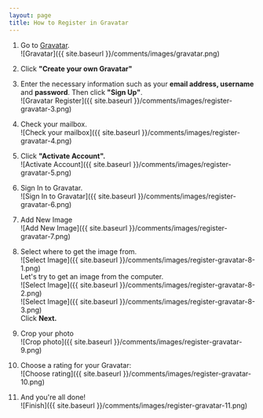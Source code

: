 ```yaml
---
layout: page
title: How to Register in Gravatar
---
```


1. Go to [Gravatar](https://en.gravatar.com/).  
![Gravatar]({{ site.baseurl }}/comments/images/gravatar.png)

2. Click **"Create your own Gravatar"**

3. Enter the necessary information such as your **email address, username** and **password**. Then click **"Sign Up"**.  
![Gravatar Register]({{ site.baseurl }}/comments/images/register-gravatar-3.png)

4. Check your mailbox.  
![Check your mailbox]({{ site.baseurl }}/comments/images/register-gravatar-4.png)

5. Click **"Activate Account".**  
![Activate Account]({{ site.baseurl }}/comments/images/register-gravatar-5.png)

6. Sign In to Gravatar.  
![Sign In to Gravatar]({{ site.baseurl }}/comments/images/register-gravatar-6.png)

7. Add New Image  
![Add New Image]({{ site.baseurl }}/comments/images/register-gravatar-7.png)

8. Select where to get the image from.  
![Select Image]({{ site.baseurl }}/comments/images/register-gravatar-8-1.png)  
Let's try to get an image from the computer.  
![Select Image]({{ site.baseurl }}/comments/images/register-gravatar-8-2.png)  
![Select Image]({{ site.baseurl }}/comments/images/register-gravatar-8-3.png)  
Click **Next.**

9. Crop your photo  
![Crop photo]({{ site.baseurl }}/comments/images/register-gravatar-9.png)

10. Choose a rating for your Gravatar:  
![Choose rating]({{ site.baseurl }}/comments/images/register-gravatar-10.png)

11. And you're all done!  
![Finish]({{ site.baseurl }}/comments/images/register-gravatar-11.png)
